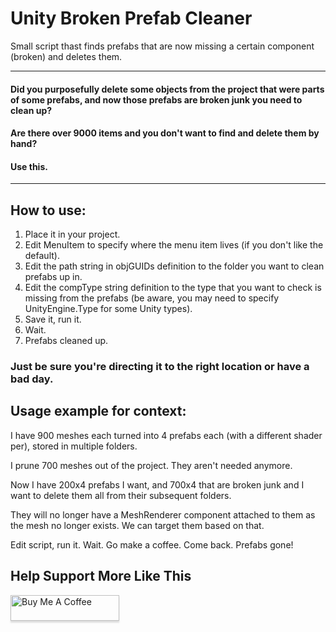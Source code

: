 # Unity Broken Prefab Cleaner
Small script thast finds prefabs that are now missing a certain component (broken) and deletes them.

---

#### Did you purposefully delete some objects from the project that were parts of some prefabs, and now those prefabs are broken junk you need to clean up?

#### Are there over 9000 items and you don't want to find and delete them by hand?

#### Use this.

---

## How to use:

1. Place it in your project.
2. Edit MenuItem to specify where the menu item lives (if you don't like the default).
3. Edit the path string in objGUIDs definition to the folder you want to clean prefabs up in.
4. Edit the compType string definition to the type that you want to check is missing from the prefabs (be aware, you may need to specify UnityEngine.Type for some Unity types).
5. Save it, run it.
6. Wait.
7. Prefabs cleaned up.

### Just be sure you're directing it to the right location or have a bad day.

## Usage example for context:

I have 900 meshes each turned into 4 prefabs each (with a different shader per), stored in multiple folders.

I prune 700 meshes out of the project. They aren't needed anymore.

Now I have 200x4 prefabs I want, and 700x4 that are broken junk and I want to delete them all from their subsequent folders.

They will no longer have a MeshRenderer component attached to them as the mesh no longer exists. We can target them based on that.

Edit script, run it. Wait. Go make a coffee. Come back. Prefabs gone!

<!-- BUY ME A COFFEE -->
## Help Support More Like This

<a href="https://www.buymeacoffee.com/lottehime" target="_blank"><img src="https://www.buymeacoffee.com/assets/img/custom_images/orange_img.png" alt="Buy Me A Coffee" style="height: 41px !important;width: 174px !important;box-shadow: 0px 3px 2px 0px rgba(190, 190, 190, 0.5) !important;-webkit-box-shadow: 0px 3px 2px 0px rgba(190, 190, 190, 0.5) !important;" ></a>
